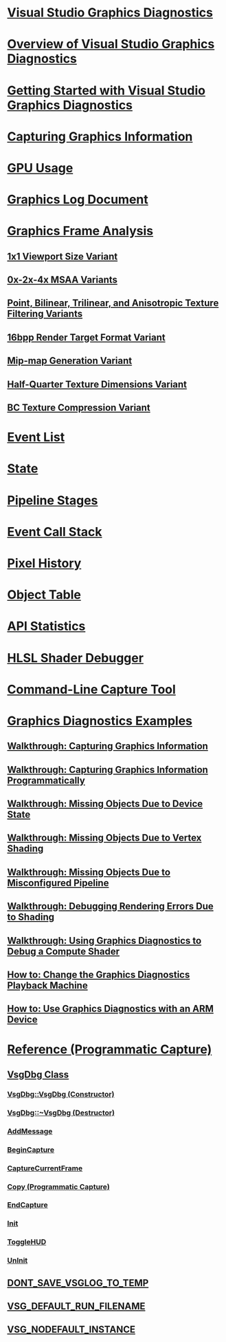 # [Visual Studio Graphics Diagnostics](visual-studio-graphics-diagnostics.md)
# [Overview of Visual Studio Graphics Diagnostics](overview-of-visual-studio-graphics-diagnostics.md)
# [Getting Started with Visual Studio Graphics Diagnostics](getting-started-with-visual-studio-graphics-diagnostics.md)
# [Capturing Graphics Information](capturing-graphics-information.md)
# [GPU Usage](gpu-usage.md)
# [Graphics Log Document](graphics-log-document.md)
# [Graphics Frame Analysis](graphics-frame-analysis.md)
## [1x1 Viewport Size Variant](1x1-viewport-size-variant.md)
## [0x-2x-4x MSAA Variants](0x-2x-4x-msaa-variants.md)
## [Point, Bilinear, Trilinear, and Anisotropic Texture Filtering Variants](point-bilinear-trilinear-and-anisotropic-texture-filtering-variants.md)
## [16bpp Render Target Format Variant](16bpp-render-target-format-variant.md)
## [Mip-map Generation Variant](mip-map-generation-variant.md)
## [Half-Quarter Texture Dimensions Variant](half-quarter-texture-dimensions-variant.md)
## [BC Texture Compression Variant](bc-texture-compression-variant.md)
# [Event List](graphics-event-list.md)
# [State](graphics-state.md)
# [Pipeline Stages](graphics-pipeline-stages.md)
# [Event Call Stack](graphics-event-call-stack.md)
# [Pixel History](graphics-pixel-history.md)
# [Object Table](graphics-object-table.md)
# [API Statistics](graphics-api-statistics.md)
# [HLSL Shader Debugger](hlsl-shader-debugger.md)
# [Command-Line Capture Tool](command-line-capture-tool.md)
# [Graphics Diagnostics Examples](graphics-diagnostics-examples.md)
## [Walkthrough: Capturing Graphics Information](walkthrough-capturing-graphics-information.md)
## [Walkthrough: Capturing Graphics Information Programmatically](walkthrough-capturing-graphics-information-programmatically.md)
## [Walkthrough: Missing Objects Due to Device State](walkthrough-missing-objects-due-to-device-state.md)
## [Walkthrough: Missing Objects Due to Vertex Shading](walkthrough-missing-objects-due-to-vertex-shading.md)
## [Walkthrough: Missing Objects Due to Misconfigured Pipeline](walkthrough-missing-objects-due-to-misconfigured-pipeline.md)
## [Walkthrough: Debugging Rendering Errors Due to Shading](walkthrough-debugging-rendering-errors-due-to-shading.md)
## [Walkthrough: Using Graphics Diagnostics to Debug a Compute Shader](walkthrough-using-graphics-diagnostics-to-debug-a-compute-shader.md)
## [How to: Change the Graphics Diagnostics Playback Machine](how-to-change-the-graphics-diagnostics-playback-machine.md)
## [How to: Use Graphics Diagnostics with an ARM Device](how-to-use-graphics-diagnostics-with-an-arm-device.md)
# [Reference (Programmatic Capture)](reference-programmatic-capture.md)
## [VsgDbg Class](vsgdbg-class.md)
### [VsgDbg::VsgDbg (Constructor)](vsgdbg-vsgdbg-constructor.md)
### [VsgDbg::~VsgDbg (Destructor)](vsgdbg-tilde-vsgdbg-destructor.md)
### [AddMessage](addmessage.md)
### [BeginCapture](begincapture.md)
### [CaptureCurrentFrame](capturecurrentframe.md)
### [Copy (Programmatic Capture)](copy-programmatic-capture.md)
### [EndCapture](endcapture.md)
### [Init](init.md)
### [ToggleHUD](togglehud.md)
### [UnInit](uninit.md)
## [DONT_SAVE_VSGLOG_TO_TEMP](dont-save-vsglog-to-temp.md)
## [VSG_DEFAULT_RUN_FILENAME](vsg-default-run-filename.md)
## [VSG_NODEFAULT_INSTANCE](vsg-nodefault-instance.md)
